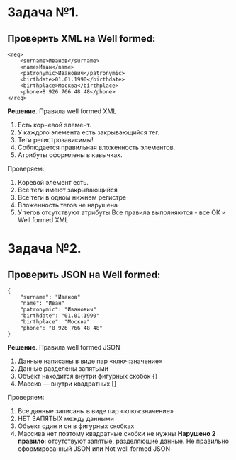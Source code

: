 # Задача №1. 
## Проверить XML на Well formed:
```
<req>
    <surname>Иванов</surname>
    <name>Иван</name>
    <patronymic>Иванович</patronymic>
    <birthdate>01.01.1990</birthdate>
    <birthplace>Москва</birthplace>
    <phone>8 926 766 48 48</phone>
</req>
```   

__Решение__. 
Правила well formed XML
1. Есть корневой элемент.
2. У каждого элемента есть закрывающийся тег.
3. Теги регистрозависимы!
4. Соблюдается правильная вложенность элементов.
5. Атрибуты оформлены в кавычках.

Проверяем:
1. Коревой элемент есть.
2. Все теги имеют закрывающийся
3. Все теги в одном нижнем регистре
4. Вложенность тегов не нарушена
5. У тегов отсутствуют атрибуты
Все правила выполняются - все ОК и Well formed XML


# Задача №2.
## Проверить JSON на Well formed:
```
{
    "surname": "Иванов"
    "name": "Иван"
    "patronymic": "Иванович"
    "birthdate": "01.01.1990"
    "birthplace": "Москва"
    "phone": "8 926 766 48 48"
}

```  

__Решение__.
Правила well formed JSON
1. Данные написаны в виде пар «ключ:значение»
2. Данные разделены запятыми
3. Объект находится внутри фигурных скобок {}
4. Массив — внутри квадратных []

Проверяем:
1. Все данные записаны в виде пар «ключ:значение»
2. НЕТ ЗАПЯТЫХ между данными
3. Объект один и он в фигурных скобках
4. Массива нет поэтому квадратные скобки не нужны
__Нарушено 2 правило__: отсутствуют запятые, разделяющие данные.
Не правильно сформированный JSON или Not well formed JSON